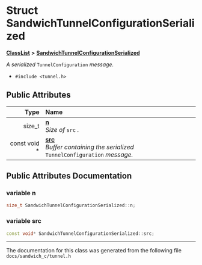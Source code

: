 

# Struct SandwichTunnelConfigurationSerialized



[**ClassList**](annotated.md) **>** [**SandwichTunnelConfigurationSerialized**](structSandwichTunnelConfigurationSerialized.md)



_A serialized_ `TunnelConfiguration` _message._

* `#include <tunnel.h>`





















## Public Attributes

| Type | Name |
| ---: | :--- |
|  size\_t | [**n**](#variable-n)  <br>_Size of_ `src` _._ |
|  const void \* | [**src**](#variable-src)  <br>_Buffer containing the serialized_ `TunnelConfiguration` _message._ |












































## Public Attributes Documentation




### variable n 

```C++
size_t SandwichTunnelConfigurationSerialized::n;
```






### variable src 

```C++
const void* SandwichTunnelConfigurationSerialized::src;
```




------------------------------
The documentation for this class was generated from the following file `docs/sandwich_c/tunnel.h`

